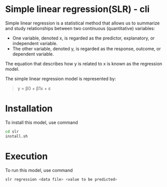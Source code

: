 # Simple linear regression(SLR) - cli
Simple linear regression is a statistical method that allows us to summarize and study relationships between two continuous (quantitative) variables:

 - One variable, denoted x, is regarded as the predictor, explanatory, or independent variable.
 - The other variable, denoted y, is regarded as the response, outcome, or dependent variable.

The equation that describes how y is related to x is known as the regression model.

The simple linear regression model is represented by:
>y = β0 + β1x + ε

# Installation
To install this model, use command
```sh
cd slr
install.sh
```

# Execution
To run this model, use command
```sh
slr regression <data file> <value to be predicted>
```

